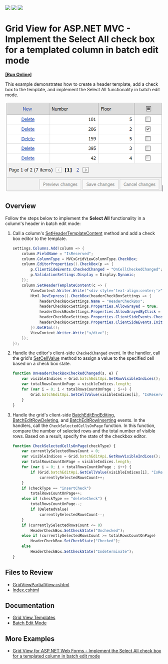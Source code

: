 <!-- default badges list -->
![](https://img.shields.io/endpoint?url=https://codecentral.devexpress.com/api/v1/VersionRange/128550423/16.1.4%2B)
[![](https://img.shields.io/badge/Open_in_DevExpress_Support_Center-FF7200?style=flat-square&logo=DevExpress&logoColor=white)](https://supportcenter.devexpress.com/ticket/details/T401286)
[![](https://img.shields.io/badge/📖_How_to_use_DevExpress_Examples-e9f6fc?style=flat-square)](https://docs.devexpress.com/GeneralInformation/403183)
<!-- default badges end -->
# Grid View for ASP.NET MVC - Implement the Select All check box for a templated column in batch edit mode
<!-- run online -->
**[[Run Online]](https://codecentral.devexpress.com/128550423/)**
<!-- run online end -->

This example demonstrates how to create a header template, add a check box to the template, and implement the Select All functionality in batch edit mode.

![SelectAllCheckBox](SelectAllMVC.gif)

## Overview

Follow the steps below to implement the **Select All** functionality in a column's header in batch edit mode:

1. Call a column's [SetHeaderTemplateContent](https://docs.devexpress.com/AspNetMvc/DevExpress.Web.Mvc.GridViewSettings.SetHeaderTemplateContent(System.Action-DevExpress.Web.GridViewHeaderTemplateContainer-)) method and add a check box editor to the template.

    ```csharp
    settings.Columns.Add(column => {
        column.FieldName = "IsReserved";
        column.ColumnType = MVCxGridViewColumnType.CheckBox;
        column.EditorProperties().CheckBox(p => {
            p.ClientSideEvents.CheckedChanged = "OnCellCheckedChanged";
            p.ValidationSettings.Display = Display.Dynamic;
        });
        column.SetHeaderTemplateContent(c => {
            ViewContext.Writer.Write("<div style='text-align:center;'>");
            Html.DevExpress().CheckBox(headerCheckBoxSettings => {
                headerCheckBoxSettings.Name = "HeaderCheckBox";
                headerCheckBoxSettings.Properties.AllowGrayed = true;
                headerCheckBoxSettings.Properties.AllowGrayedByClick = false;
                headerCheckBoxSettings.Properties.ClientSideEvents.CheckedChanged = "OnHeaderCheckBoxCheckedChanged";
                headerCheckBoxSettings.Properties.ClientSideEvents.Init = "OnInitHeader";
            }).GetHtml();
            ViewContext.Writer.Write("</div>");
        });
    });
    ```

2. Handle the editor's client-side `CheckedChanged` event. In the handler, call the grid's [SetCellValue](https://docs.devexpress.com/AspNet/js-ASPxClientGridViewBatchEditApi.SetCellValue(visibleIndex-columnFieldNameOrId-value)) method to assign a value to the specified cell based on a check box state.

    ```js
    function OnHeaderCheckBoxCheckedChanged(s, e) {
        var visibleIndices = Grid.batchEditApi.GetRowVisibleIndices();
        var totalRowsCountOnPage = visibleIndices.length;
        for (var i = 0; i < totalRowsCountOnPage ; i++) {
            Grid.batchEditApi.SetCellValue(visibleIndices[i], "IsReserved", s.GetChecked())
        }
    }
    ```

3. Handle the grid's client-side [BatchEditEndEditing](https://docs.devexpress.com/AspNet/js-ASPxClientGridView.BatchEditEndEditing), [BatchEditRowDeleting](https://docs.devexpress.com/AspNet/js-ASPxClientGridView.BatchEditRowDeleting), and [BatchEditRowInserting](https://docs.devexpress.com/AspNet/js-ASPxClientGridView.BatchEditRowInserting) events. In the handlers, call the `CheckSelectedCellsOnPage` function. In this function, compare the number of selected rows and the total number of visible rows. Based on a result, specify the state of the checkbox editor.

    ```js
    function CheckSelectedCellsOnPage(checkType) {
        var currentlySelectedRowsCount = 0;
        var visibleIndices = Grid.batchEditApi.GetRowVisibleIndices();
        var totalRowsCountOnPage = visibleIndices.length;
        for (var i = 0; i < totalRowsCountOnPage ; i++) {
            if (Grid.batchEditApi.GetCellValue(visibleIndices[i], "IsReserved"))
                currentlySelectedRowsCount++;
        }
        if (checkType == "insertCheck")
            totalRowsCountOnPage++;
        else if (checkType == "deleteCheck") {
            totalRowsCountOnPage--;
            if (DeletedValue)
                currentlySelectedRowsCount--;
        }
        if (currentlySelectedRowsCount <= 0)
            HeaderCheckBox.SetCheckState("Unchecked");
        else if (currentlySelectedRowsCount >= totalRowsCountOnPage)
            HeaderCheckBox.SetCheckState("Checked");
        else
            HeaderCheckBox.SetCheckState("Indeterminate");
    }
    ```

## Files to Review

* [GridViewPartialView.cshtml](./CS/T401286/Views/Home/GridViewPartialView.cshtml)
* [Index.cshtml](./CS/T401286/Views/Home/Index.cshtml)

## Documentation

* [Grid View Templates](https://docs.devexpress.com/AspNetMvc/14721/common-features/templates)
* [Batch Edit Mode](https://docs.devexpress.com/AspNetMvc/16147/components/grid-view/data-editing-and-validation/batch-edit)

## More Examples

* [Grid View for ASP.NET Web Forms - Implement the Select All check box for a templated column in batch edit mode](https://github.com/DevExpress-Examples/asp-net-web-forms-grid-select-all-checkbox-in-batch-edit-mode)
